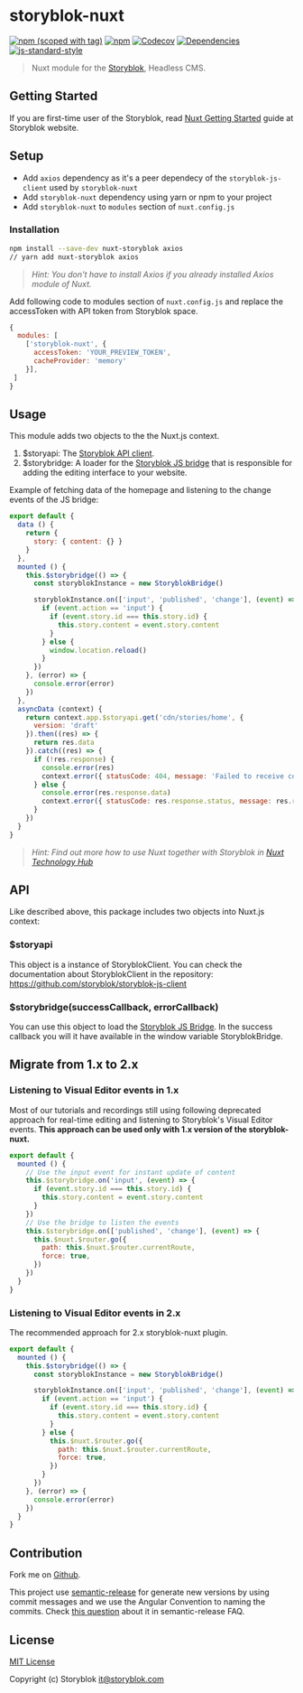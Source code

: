 # storyblok-nuxt
[![npm (scoped with tag)](https://img.shields.io/npm/v/storyblok-nuxt/latest.svg?style=flat-square)](https://npmjs.com/package/storyblok-nuxt)
[![npm](https://img.shields.io/npm/dt/storyblok-nuxt.svg?style=flat-square)](https://npmjs.com/package/storyblok-nuxt)
[![Codecov](https://img.shields.io/codecov/c/github/storyblok/storyblok-nuxt.svg?style=flat-square)](https://codecov.io/gh/storyblok/storyblok-nuxt)
[![Dependencies](https://david-dm.org/storyblok/storyblok-nuxt/status.svg?style=flat-square)](https://david-dm.org/storyblok/storyblok-nuxt)
[![js-standard-style](https://img.shields.io/badge/code_style-standard-brightgreen.svg?style=flat-square)](http://standardjs.com)

> Nuxt module for the [Storyblok](https://www.storyblok.com/), Headless CMS.

## Getting Started

If you are first-time user of the Storyblok, read [Nuxt Getting Started](https://www.storyblok.com/docs/guide/getting-started) guide at Storyblok website.

## Setup

- Add `axios` dependency as it's a peer dependecy of the `storyblok-js-client` used by `storyblok-nuxt`
- Add `storyblok-nuxt` dependency using yarn or npm to your project
- Add `storyblok-nuxt` to `modules` section of `nuxt.config.js`

### Installation

```bash
npm install --save-dev nuxt-storyblok axios
// yarn add nuxt-storyblok axios
```

> *Hint: You don't have to install Axios if you already installed Axios module of Nuxt.*

Add following code to modules section of `nuxt.config.js` and replace the accessToken with API token from Storyblok space.

```js
{
  modules: [
    ['storyblok-nuxt', {
      accessToken: 'YOUR_PREVIEW_TOKEN',
      cacheProvider: 'memory'
    }],
 ]
}
```

## Usage

This module adds two objects to the the Nuxt.js context.

1. $storyapi: The [Storyblok API client](https://github.com/storyblok/storyblok-js-client).
2. $storybridge: A loader for the [Storyblok JS bridge](https://www.storyblok.com/docs/Guides/storyblok-latest-js) that is responsible for adding the editing interface to your website.

Example of fetching data of the homepage and listening to the change events of the JS bridge:

```js
export default {
  data () {
    return {
      story: { content: {} }
    }
  },
  mounted () {
    this.$storybridge(() => {
      const storyblokInstance = new StoryblokBridge()

      storyblokInstance.on(['input', 'published', 'change'], (event) => {
        if (event.action == 'input') {
          if (event.story.id === this.story.id) {
            this.story.content = event.story.content
          }
        } else {
          window.location.reload()
        }
      })
    }, (error) => {
      console.error(error)
    })
  },
  asyncData (context) {
    return context.app.$storyapi.get('cdn/stories/home', {
      version: 'draft'
    }).then((res) => {
      return res.data
    }).catch((res) => {
      if (!res.response) {
        console.error(res)
        context.error({ statusCode: 404, message: 'Failed to receive content form api' })
      } else {
        console.error(res.response.data)
        context.error({ statusCode: res.response.status, message: res.response.data })
      }
    })
  }
}
```

> *Hint: Find out more how to use Nuxt together with Storyblok in [Nuxt Technology Hub](https://www.storyblok.com/tc/nuxtjs)*

## API

Like described above, this package includes two objects into Nuxt.js context:

### $storyapi

This object is a instance of StoryblokClient. You can check the documentation about StoryblokClient in the repository: https://github.com/storyblok/storyblok-js-client

### $storybridge(successCallback, errorCallback)

You can use this object to load the [Storyblok JS Bridge](https://www.storyblok.com/docs/Guides/storyblok-latest-js). In the success callback you will it have available in the window variable StoryblokBridge.

## Migrate from 1.x to 2.x

### Listening to Visual Editor events in 1.x

Most of our tutorials and recordings still using following deprecated approach for real-time editing and listening to Storyblok's Visual Editor events. **This approach can be used only with 1.x version of the storyblok-nuxt.**

```js
export default {
  mounted () {
    // Use the input event for instant update of content
    this.$storybridge.on('input', (event) => {
      if (event.story.id === this.story.id) {
        this.story.content = event.story.content
      }
    })
    // Use the bridge to listen the events
    this.$storybridge.on(['published', 'change'], (event) => {
      this.$nuxt.$router.go({
        path: this.$nuxt.$router.currentRoute,
        force: true,
      })
    })
  }
}
```

### Listening to Visual Editor events in 2.x

The recommended approach for 2.x storyblok-nuxt plugin.

```js
export default {
  mounted () {
    this.$storybridge(() => {
      const storyblokInstance = new StoryblokBridge()

      storyblokInstance.on(['input', 'published', 'change'], (event) => {
        if (event.action == 'input') {
          if (event.story.id === this.story.id) {
            this.story.content = event.story.content
          }
        } else {
          this.$nuxt.$router.go({
            path: this.$nuxt.$router.currentRoute,
            force: true,
          })
        }
      })
    }, (error) => {
      console.error(error)
    })
  }
}
```

## Contribution

Fork me on [Github](https://github.com/storyblok/storyblok-nuxt).

This project use [semantic-release](https://semantic-release.gitbook.io/semantic-release/) for generate new versions by using commit messages and we use the Angular Convention to naming the commits. Check [this question](https://semantic-release.gitbook.io/semantic-release/support/faq#how-can-i-change-the-type-of-commits-that-trigger-a-release) about it in semantic-release FAQ.

## License

[MIT License](./LICENSE)

Copyright (c) Storyblok <it@storyblok.com>
